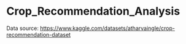 # Crop_Recommendation_Analysis
 Data source: https://www.kaggle.com/datasets/atharvaingle/crop-recommendation-dataset

